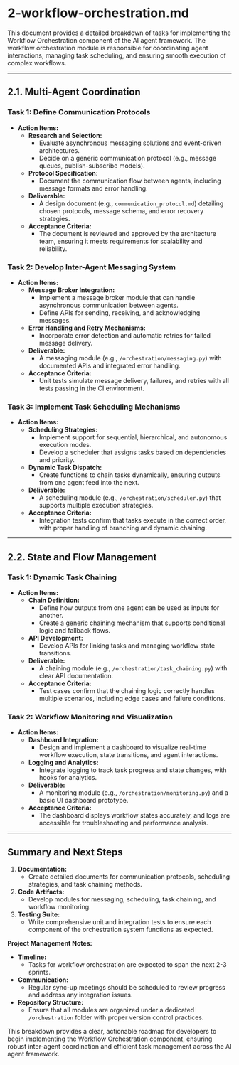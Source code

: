 # 2-workflow-orchestration.md

This document provides a detailed breakdown of tasks for implementing the Workflow Orchestration component of the AI agent framework. The workflow orchestration module is responsible for coordinating agent interactions, managing task scheduling, and ensuring smooth execution of complex workflows.

---

## 2.1. Multi-Agent Coordination

### Task 1: Define Communication Protocols
- **Action Items:**
  - **Research and Selection:**  
    - Evaluate asynchronous messaging solutions and event-driven architectures.
    - Decide on a generic communication protocol (e.g., message queues, publish-subscribe models).
  - **Protocol Specification:**  
    - Document the communication flow between agents, including message formats and error handling.
  - **Deliverable:**  
    - A design document (e.g., `communication_protocol.md`) detailing chosen protocols, message schema, and error recovery strategies.
  - **Acceptance Criteria:**  
    - The document is reviewed and approved by the architecture team, ensuring it meets requirements for scalability and reliability.

### Task 2: Develop Inter-Agent Messaging System
- **Action Items:**
  - **Message Broker Integration:**  
    - Implement a message broker module that can handle asynchronous communication between agents.
    - Define APIs for sending, receiving, and acknowledging messages.
  - **Error Handling and Retry Mechanisms:**  
    - Incorporate error detection and automatic retries for failed message delivery.
  - **Deliverable:**  
    - A messaging module (e.g., `/orchestration/messaging.py`) with documented APIs and integrated error handling.
  - **Acceptance Criteria:**  
    - Unit tests simulate message delivery, failures, and retries with all tests passing in the CI environment.

### Task 3: Implement Task Scheduling Mechanisms
- **Action Items:**
  - **Scheduling Strategies:**  
    - Implement support for sequential, hierarchical, and autonomous execution modes.
    - Develop a scheduler that assigns tasks based on dependencies and priority.
  - **Dynamic Task Dispatch:**  
    - Create functions to chain tasks dynamically, ensuring outputs from one agent feed into the next.
  - **Deliverable:**  
    - A scheduling module (e.g., `/orchestration/scheduler.py`) that supports multiple execution strategies.
  - **Acceptance Criteria:**  
    - Integration tests confirm that tasks execute in the correct order, with proper handling of branching and dynamic chaining.

---

## 2.2. State and Flow Management

### Task 1: Dynamic Task Chaining
- **Action Items:**
  - **Chain Definition:**  
    - Define how outputs from one agent can be used as inputs for another.
    - Create a generic chaining mechanism that supports conditional logic and fallback flows.
  - **API Development:**  
    - Develop APIs for linking tasks and managing workflow state transitions.
  - **Deliverable:**  
    - A chaining module (e.g., `/orchestration/task_chaining.py`) with clear API documentation.
  - **Acceptance Criteria:**  
    - Test cases confirm that the chaining logic correctly handles multiple scenarios, including edge cases and failure conditions.

### Task 2: Workflow Monitoring and Visualization
- **Action Items:**
  - **Dashboard Integration:**  
    - Design and implement a dashboard to visualize real-time workflow execution, state transitions, and agent interactions.
  - **Logging and Analytics:**  
    - Integrate logging to track task progress and state changes, with hooks for analytics.
  - **Deliverable:**  
    - A monitoring module (e.g., `/orchestration/monitoring.py`) and a basic UI dashboard prototype.
  - **Acceptance Criteria:**  
    - The dashboard displays workflow states accurately, and logs are accessible for troubleshooting and performance analysis.

---

## Summary and Next Steps

1. **Documentation:**  
   - Create detailed documents for communication protocols, scheduling strategies, and task chaining methods.
2. **Code Artifacts:**  
   - Develop modules for messaging, scheduling, task chaining, and workflow monitoring.
3. **Testing Suite:**  
   - Write comprehensive unit and integration tests to ensure each component of the orchestration system functions as expected.

**Project Management Notes:**
- **Timeline:**  
  - Tasks for workflow orchestration are expected to span the next 2-3 sprints.
- **Communication:**  
  - Regular sync-up meetings should be scheduled to review progress and address any integration issues.
- **Repository Structure:**  
  - Ensure that all modules are organized under a dedicated `/orchestration` folder with proper version control practices.

This breakdown provides a clear, actionable roadmap for developers to begin implementing the Workflow Orchestration component, ensuring robust inter-agent coordination and efficient task management across the AI agent framework.
